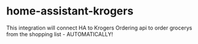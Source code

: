 # home-assistant-krogers

This integration will connect HA to Krogers Ordering api to order grocerys from the shopping list - AUTOMATICALLY! 

